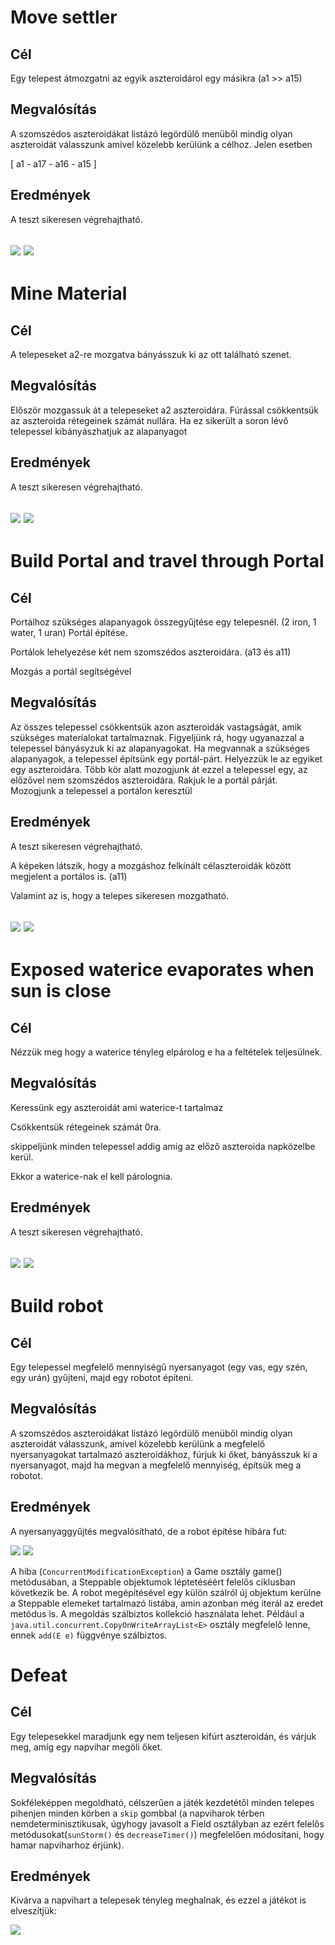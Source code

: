 # Move settler

## Cél

Egy telepest átmozgatni az egyik aszteroidárol egy másikra (a1 >> a15)
## Megvalósítás

A szomszédos aszteroidákat listázó legördülő menüből mindig olyan aszteroidát válasszunk amivel közelebb kerülünk a célhoz.
Jelen esetben

[ a1 - a17 - a16 - a15 ]

## Eredmények

A teszt sikeresen végrehajtható.

![](images/movesettlerstart.png)
![](images/movesettlerend.png)
---

# Mine Material

## Cél

A telepeseket a2-re mozgatva bányásszuk ki az ott található szenet.
## Megvalósítás

Először mozgassuk át a telepeseket a2 aszteroidára.
Fúrással csökkentsük az aszteroida rétegeinek számát nullára.
Ha ez sikerült a soron lévő telepessel kibányászhatjuk az alapanyagot

## Eredmények

A teszt sikeresen végrehajtható.

![](images/miningstart.png)
![](images/miningend.png)
---

# Build Portal and travel through Portal

## Cél

Portálhoz szükséges alapanyagok összegyűjtése egy telepesnél. (2 iron, 1 water, 1 uran)
Portál építése.

Portálok lehelyezése két nem szomszédos aszteroidára. (a13 és a11)

Mozgás a portál segítségével

## Megvalósítás

Az összes telepessel csökkentsük azon aszteroidák vastagságát, amik szükséges materialokat tartalmaznak.
Figyeljünk rá, hogy ugyanazzal a telepessel bányásyzuk ki az alapanyagokat.
Ha megvannak a szükséges alapanyagok, a telepessel építsünk egy portál-párt.
Helyezzük le az egyiket egy aszteroidára.
Több kör alatt mozogjunk át ezzel a telepessel egy, az előzővel nem szomszédos aszteroidára.
Rakjuk le a portál párját.
Mozogjunk a telepessel a portálon keresztül
## Eredmények

A teszt sikeresen végrehajtható.

A képeken látszik, hogy a mozgáshoz felkínált célaszteroidák között megjelent a portálos is. (a11)

Valamint az is, hogy a telepes sikeresen mozgatható.

![](images/buildportalend.png)
![](images/movethroughportal.png)
---

# Exposed waterice evaporates when sun is close

## Cél

Nézzük meg hogy a waterice tényleg elpárolog e ha a feltételek teljesülnek.

## Megvalósítás

Keressünk egy aszteroidát ami waterice-t tartalmaz

Csökkentsük rétegeinek számát 0ra.

skippeljünk minden telepessel addig amig az előző aszteroida napközelbe kerül.

Ekkor a waterice-nak el kell párolognia.

## Eredmények

A teszt sikeresen végrehajtható.

![](images/base.png)
![](images/exposedwaterevaporates.png)
---
# Build robot

## Cél

Egy telepessel megfelelő mennyiségű nyersanyagot (egy vas, egy szén, egy urán) gyűjteni, majd egy robotot építeni.
## Megvalósítás

A szomszédos aszteroidákat listázó legördülő menüből mindig olyan aszteroidát válasszunk, amivel közelebb kerülünk
a megfelelő nyersanyagokat tartalmazó aszteroidákhoz, fúrjuk ki őket, bányásszuk ki a nyersanyagot, majd ha megvan
a megfelelő mennyiség, építsük meg a robotot.


## Eredmények

A nyersanyaggyűjtés megvalósítható, de a robot építése hibára fut:

![](images/buildrobot_exception.png)
![](images/buildrobot_failed.png)

A hiba (`ConcurrentModificationException`) a Game osztály game() metódusában, a Steppable objektumok léptetéséért
felelős ciklusban következik be. A robot megépítésével egy külön szálról új objektum kerülne a Steppable elemeket
tartalmazó listába, amin azonban még iterál az eredet metódus is.
A megoldás szálbiztos kollekció használata lehet. Például a `java.util.concurrent.CopyOnWriteArrayList<E>` osztály
megfelelő lenne, ennek `add(E e)` függvénye szálbiztos.

# Defeat

## Cél

Egy telepesekkel maradjunk egy nem teljesen kifúrt aszteroidán, és várjuk meg, amíg egy napvihar megöli őket.
## Megvalósítás

Sokféleképpen megoldható, célszerűen a játék kezdetétől minden telepes pihenjen minden körben a `skip` gombbal (a 
napviharok térben nemdeterminisztikusak, úgyhogy javasolt a Field osztályban az ezért felelős metódusokat(`sunStorm()`
és `decreaseTimer()`) megfelelően módosítani, hogy hamar napviharhoz érjünk).


## Eredmények

Kivárva a napvihart a telepesek tényleg meghalnak, és ezzel a játékot is elveszítjük:

![](images/defeat.png)
